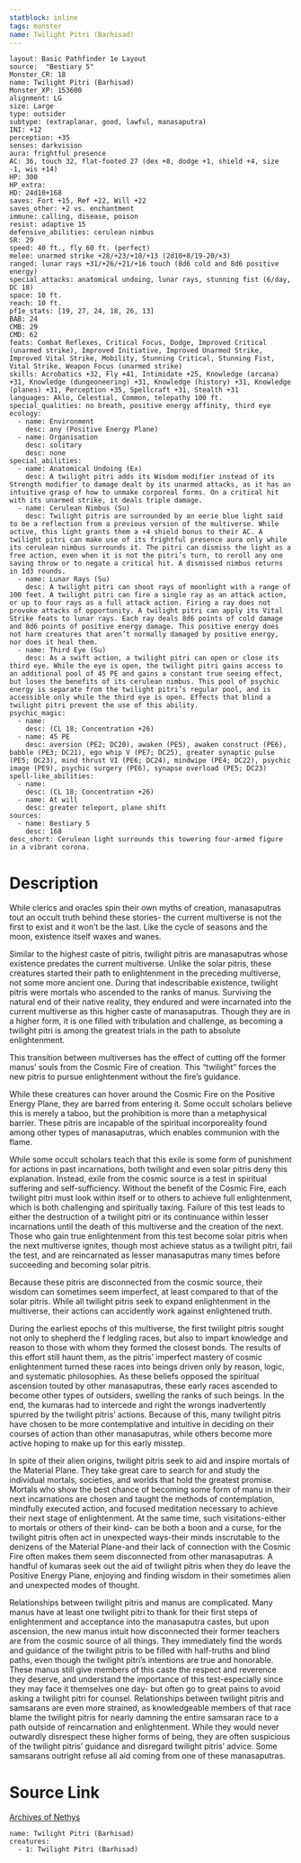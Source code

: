 ```yaml
---
statblock: inline
tags: monster
name: Twilight Pitri (Barhisad)
---
```

```statblock
layout: Basic Pathfinder 1e Layout
source:  "Bestiary 5"
Monster_CR: 18
name: Twilight Pitri (Barhisad)
Monster_XP: 153600
alignment: LG
size: Large
type: outsider
subtype: (extraplanar, good, lawful, manasaputra)
INI: +12
perception: +35
senses: darkvision
aura: frightful presence
AC: 36, touch 32, flat-footed 27 (dex +8, dodge +1, shield +4, size -1, wis +14)
HP: 300
HP_extra: 
HD: 24d10+168
saves: Fort +15, Ref +22, Will +22
saves_other: +2 vs. enchantment
immune: calling, disease, poison
resist: adaptive 15
defensive_abilities: cerulean nimbus
SR: 29
speed: 40 ft., fly 60 ft. (perfect)
melee: unarmed strike +28/+23/+18/+13 (2d10+8/19-20/×3)
ranged: lunar rays +31/+26/+21/+16 touch (8d6 cold and 8d6 positive energy)
special_attacks: anatomical undoing, lunar rays, stunning fist (6/day, DC 18)
space: 10 ft.
reach: 10 ft.
pf1e_stats: [19, 27, 24, 18, 26, 13]
BAB: 24
CMB: 29
CMD: 62
feats: Combat Reflexes, Critical Focus, Dodge, Improved Critical (unarmed strike), Improved Initiative, Improved Unarmed Strike, Improved Vital Strike, Mobility, Stunning Critical, Stunning Fist, Vital Strike, Weapon Focus (unarmed strike)
skills: Acrobatics +32, Fly +41, Intimidate +25, Knowledge (arcana) +31, Knowledge (dungeoneering) +31, Knowledge (history) +31, Knowledge (planes) +31, Perception +35, Spellcraft +31, Stealth +31
languages: Aklo, Celestial, Common, telepathy 100 ft.
special_qualities: no breath, positive energy affinity, third eye
ecology:
  - name: Environment
    desc: any (Positive Energy Plane)
  - name: Organisation
    desc: solitary
    desc: none
special_abilities:
  - name: Anatomical Undoing (Ex)
    desc: A twilight pitri adds its Wisdom modifier instead of its Strength modifier to damage dealt by its unarmed attacks, as it has an intuitive grasp of how to unmake corporeal forms. On a critical hit with its unarmed strike, it deals triple damage.
  - name: Cerulean Nimbus (Su)
    desc: Twilight pitris are surrounded by an eerie blue light said to be a reflection from a previous version of the multiverse. While active, this light grants them a +4 shield bonus to their AC. A twilight pitri can make use of its frightful presence aura only while its cerulean nimbus surrounds it. The pitri can dismiss the light as a free action, even when it is not the pitri’s turn, to reroll any one saving throw or to negate a critical hit. A dismissed nimbus returns in 1d3 rounds.
  - name: Lunar Rays (Su)
    desc: A twilight pitri can shoot rays of moonlight with a range of 100 feet. A twilight pitri can fire a single ray as an attack action, or up to four rays as a full attack action. Firing a ray does not provoke attacks of opportunity. A twilight pitri can apply its Vital Strike feats to lunar rays. Each ray deals 8d6 points of cold damage and 8d6 points of positive energy damage. This positive energy does not harm creatures that aren’t normally damaged by positive energy, nor does it heal them.
  - name: Third Eye (Su)
    desc: As a swift action, a twilight pitri can open or close its third eye. While the eye is open, the twilight pitri gains access to an additional pool of 45 PE and gains a constant true seeing effect, but loses the benefits of its cerulean nimbus. This pool of psychic energy is separate from the twilight pitri’s regular pool, and is accessible only while the third eye is open. Effects that blind a twilight pitri prevent the use of this ability.
psychic_magic:
  - name:
    desc: (CL 18; Concentration +26)
  - name: 45 PE
    desc: aversion (PE2; DC20), awaken (PE5), awaken construct (PE6), babble (PE3; DC21), ego whip V (PE7; DC25), greater synaptic pulse (PE5; DC23), mind thrust VI (PE6; DC24), mindwipe (PE4; DC22), psychic image (PE9), psychic surgery (PE6), synapse overload (PE5; DC23)
spell-like_abilities:
  - name:
    desc: (CL 18; Concentration +26)
  - name: At will
    desc: greater teleport, plane shift
sources:
  - name: Bestiary 5
    desc: 168
desc_short: Cerulean light surrounds this towering four-armed figure in a vibrant corona.
```
# Description
While clerics and oracles spin their own myths of creation, manasaputras tout an occult truth behind these stories- the current multiverse is not the first to exist and it won’t be the last. Like the cycle of seasons and the moon, existence itself waxes and wanes.

 Similar to the highest caste of pitris, twilight pitris are manasaputras whose existence predates the current multiverse. Unlike the solar pitris, these creatures started their path to enlightenment in the preceding multiverse, not some more ancient one. During that indescribable existence, twilight pitris were mortals who ascended to the ranks of manus. Surviving the natural end of their native reality, they endured and were incarnated into the current multiverse as this higher caste of manasaputras. Though they are in a higher form, it is one filled with tribulation and challenge, as becoming a twilight pitri is among the greatest trials in the path to absolute enlightenment.

 This transition between multiverses has the effect of cutting off the former manus’ souls from the Cosmic Fire of creation. This “twilight” forces the new pitris to pursue enlightenment without the fire’s guidance.

 While these creatures can hover around the Cosmic Fire on the Positive Energy Plane, they are barred from entering it. Some occult scholars believe this is merely a taboo, but the prohibition is more than a metaphysical barrier. These pitris are incapable of the spiritual incorporeality found among other types of manasaputras, which enables communion with the flame.

 While some occult scholars teach that this exile is some form of punishment for actions in past incarnations, both twilight and even solar pitris deny this explanation. Instead, exile from the cosmic source is a test in spiritual suffering and self-sufficiency. Without the benefit of the Cosmic Fire, each twilight pitri must look within itself or to others to achieve full enlightenment, which is both challenging and spiritually taxing. Failure of this test leads to either the destruction of a twilight pitri or its continuance within lesser incarnations until the death of this multiverse and the creation of the next. Those who gain true enlightenment from this test become solar pitris when the next multiverse ignites, though most achieve status as a twilight pitri, fail the test, and are reincarnated as lesser manasaputras many times before succeeding and becoming solar pitris.

 Because these pitris are disconnected from the cosmic source, their wisdom can sometimes seem imperfect, at least compared to that of the solar pitris. While all twilight pitris seek to expand enlightenment in the multiverse, their actions can accidently work against enlightened truth.

 During the earliest epochs of this multiverse, the first twilight pitris sought not only to shepherd the f ledgling races, but also to impart knowledge and reason to those with whom they formed the closest bonds. The results of this effort still haunt them, as the pitris’ imperfect mastery of cosmic enlightenment turned these races into beings driven only by reason, logic, and systematic philosophies. As these beliefs opposed the spiritual ascension touted by other manasaputras, these early races ascended to become other types of outsiders, swelling the ranks of such beings. In the end, the kumaras had to intercede and right the wrongs inadvertently spurred by the twilight pitris’ actions. Because of this, many twilight pitris have chosen to be more contemplative and intuitive in deciding on their courses of action than other manasaputras, while others become more active hoping to make up for this early misstep.

 In spite of their alien origins, twilight pitris seek to aid and inspire mortals of the Material Plane. They take great care to search for and study the individual mortals, societies, and worlds that hold the greatest promise. Mortals who show the best chance of becoming some form of manu in their next incarnations are chosen and taught the methods of contemplation, mindfully executed action, and focused meditation necessary to achieve their next stage of enlightenment. At the same time, such visitations-either to mortals or others of their kind- can be both a boon and a curse, for the twilight pitris often act in unexpected ways-their minds inscrutable to the denizens of the Material Plane-and their lack of connection with the Cosmic Fire often makes them seem disconnected from other manasaputras. A handful of kumaras seek out the aid of twilight pitris when they do leave the Positive Energy Plane, enjoying and finding wisdom in their sometimes alien and unexpected modes of thought.

 Relationships between twilight pitris and manus are complicated. Many manus have at least one twilight pitri to thank for their first steps of enlightenment and acceptance into the manasaputra castes, but upon ascension, the new manus intuit how disconnected their former teachers are from the cosmic source of all things. They immediately find the words and guidance of the twilight pitris to be filled with half-truths and blind paths, even though the twilight pitri’s intentions are true and honorable. These manus still give members of this caste the respect and reverence they deserve, and understand the importance of this test-especially since they may face it themselves one day- but often go to great pains to avoid asking a twilight pitri for counsel. Relationships between twilight pitris and samsarans are even more strained, as knowledgeable members of that race blame the twilight pitris for nearly damning the entire samsaran race to a path outside of reincarnation and enlightenment. While they would never outwardly disrespect these higher forms of being, they are often suspicious of the twilight pitris’ guidance and disregard twilight pitris’ advice. Some samsarans outright refuse all aid coming from one of these manasaputras.
# Source Link
[Archives of Nethys](https://aonprd.com/MonsterDisplay.aspx?ItemName=Twilight%20Pitri%20(Barhisad))
```encounter-table
name: Twilight Pitri (Barhisad)
creatures:
  - 1: Twilight Pitri (Barhisad)
```
